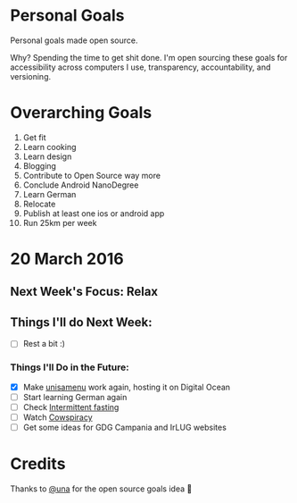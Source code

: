 Personal Goals
==============

Personal goals made open source.

Why? Spending the time to get shit done. I'm open sourcing these goals for accessibility across computers I use, transparency, accountability, and versioning.

# Overarching Goals

1. Get fit
2. Learn cooking
3. Learn design
4. Blogging
5. Contribute to Open Source way more
6. Conclude Android NanoDegree
7. Learn German
8. Relocate
9. Publish at least one ios or android app
10. Run 25km per week

# 20 March 2016

## Next Week's Focus: Relax

## Things I'll do Next Week:
- [ ] Rest a bit :)


### Things I'll Do in the Future:

- [x] Make [unisamenu](http://unisamenu.it/) work again, hosting it on Digital Ocean
- [ ] Start learning German again
- [ ] Check [Intermittent fasting](http://jamesclear.com/the-beginners-guide-to-intermittent-fasting)
- [ ] Watch [Cowspiracy](http://www.cowspiracy.com/)
- [ ] Get some ideas for GDG Campania and IrLUG websites

# Credits

Thanks to [@una](https://github.com/una) for the open source goals idea 🎉
